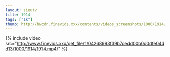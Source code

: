 ```yaml
--- 
layout: sieutv
title: 1914
tags: ["1k"]
thumb: http://hwcdn.finevids.xxx/contents/videos_screenshots/1000/1914/preview.mp4.jpg
---
```

{% include video src="http://www.finevids.xxx/get_file/1/04268993f39b7cedd00b0d0dfe04dd13/1000/1914/1914.mp4/" %} 
